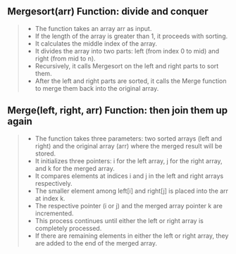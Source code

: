 ## Mergesort(arr) Function: divide and conquer

> - The function takes an array arr as input.
> - If the length of the array is greater than 1, it proceeds with sorting.
> - It calculates the middle index of the array.
> - It divides the array into two parts: left (from index 0 to mid) and right (from mid to n).
> - Recursively, it calls Mergesort on the left and right parts to sort them.
> - After the left and right parts are sorted, it calls the Merge function to merge them back into the original array.

## Merge(left, right, arr) Function: then join them up again
> -  The function takes three parameters: two sorted arrays (left and right) and the original array (arr) where the merged result will be stored.
> - It initializes three pointers: i for the left array, j for the right array, and k for the merged array.
> - It compares elements at indices i and j in the left and right arrays respectively.
> - The smaller element among left[i] and right[j] is placed into the arr at index k.
> - The respective pointer (i or j) and the merged array pointer k are incremented.
> - This process continues until either the left or right array is completely processed.
> - If there are remaining elements in either the left or right array, they are added to the end of the merged array.